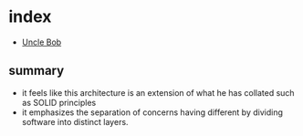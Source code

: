 # index

- [Uncle Bob](https://blog.cleancoder.com/uncle-bob/2012/08/13/the-clean-architecture.html)

## summary
- it feels like this architecture is an extension of what he has collated such as SOLID principles
- it emphasizes the separation of concerns having different by dividing software into distinct layers. 